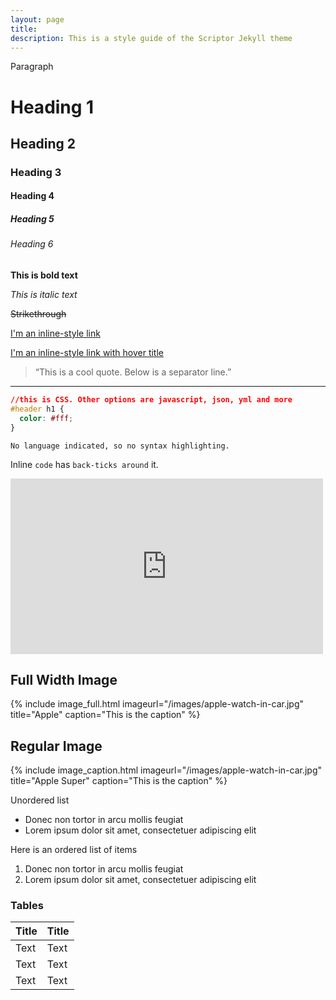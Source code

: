 ```yaml
---
layout: page
title:
description: This is a style guide of the Scriptor Jekyll theme
---
```


Paragraph

# Heading 1

## Heading 2

### Heading 3

#### Heading 4

##### Heading 5

###### Heading 6

**This is bold text**

*This is italic text*

~~Strikethrough~~

[I'm an inline-style link](https://www.google.com)

[I'm an inline-style link with hover title](https://www.google.com "Google's Homepage")

>“This is a cool quote. Below is a separator line.”

***

```css
//this is CSS. Other options are javascript, json, yml and more
#header h1 {
  color: #fff;
}
```

```
No language indicated, so no syntax highlighting.
```

Inline `code` has `back-ticks around` it.

<iframe src="https://player.vimeo.com/video/153339497?byline=0" width="500" height="281" frameborder="0" webkitallowfullscreen mozallowfullscreen allowfullscreen></iframe>

## Full Width Image

{% include image_full.html imageurl="/images/apple-watch-in-car.jpg" title="Apple" caption="This is the caption" %}

## Regular Image

{% include image_caption.html imageurl="/images/apple-watch-in-car.jpg" title="Apple Super" caption="This is the caption" %}

Unordered list

+ Donec non tortor in arcu mollis feugiat
+ Lorem ipsum dolor sit amet, consectetuer adipiscing elit

Here is an ordered list of items

1. Donec non tortor in arcu mollis feugiat
2. Lorem ipsum dolor sit amet, consectetuer adipiscing elit

### Tables

| Title | Title |
| ------| ----- |
| Text  | Text  |
| Text  | Text  |
| Text  | Text  |